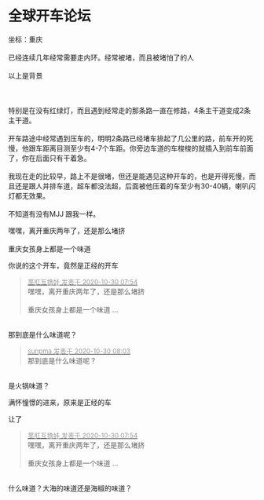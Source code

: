 # 全球开车论坛


坐标：重庆<br />
<br />
已经连续几年经常需要走内环。经常被堵，而且被堵怕了的人<br />
<br />
以上是背景<br />
<br />
<br />
<br />
特别是在没有红绿灯，而且遇到经常走的那条路一直在修路，4条主干道变成2条主干道。<br />
<br />
开车路途中经常遇到压车的，明明2条路已经堵车排起了几公里的路，前车开的死慢，他跟车距离目测至少有4-7个车距。你旁边车道的车梭梭的就插入到前车前面了，你在后面只有干着急。<br />
<br />
我现在走的比较早，路上不是很堵，但还是能遇见这种开车的，也是开得死慢，而且还是跟人并排车道，超车都没法超，后面被他压着的车至少有30-40辆，喇叭闪灯都无效果。<br />
<br />
不知道有没有MJJ 跟我一样。

嘿嘿，离开重庆两年了，还是那么堵挤<img src="static/image/smiley/yct/008.gif" smilieid="39" border="0" alt="" /><br />
<br />
重庆女孩身上都是一个味道<img src="static/image/smiley/yct/017.gif" smilieid="40" border="0" alt="" />

你说的这个开车，竟然是正经的开车<img src="static/image/smiley/default/lol.gif" smilieid="12" border="0" alt="" />

<div class="quote"><blockquote><font size="2"><a href="https://www.hostloc.com/forum.php?mod=redirect&amp;goto=findpost&amp;pid=9373271&amp;ptid=760087" target="_blank"><font color="#999999">茎肛互撸娃 发表于 2020-10-30 07:54</font></a></font><br />
嘿嘿，离开重庆两年了，还是那么堵挤<br />
<br />
重庆女孩身上都是一个味道 ...</blockquote></div><br />
那到底是什么味道呢？

<div class="quote"><blockquote><font size="2"><a href="https://www.hostloc.com/forum.php?mod=redirect&amp;goto=findpost&amp;pid=9373295&amp;ptid=760087" target="_blank"><font color="#999999">sunpma 发表于 2020-10-30 08:03</font></a></font><br />
那到底是什么味道呢？</blockquote></div><br />
是火锅味道？

满怀憧憬的进来，原来是正经的车

让了<img id="aimg_oZYf5" onclick="zoom(this, this.src, 0, 0, 0)" class="zoom" src="https://cdn.jsdelivr.net/gh/hishis/forum-master/public/images/patch.gif" onmouseover="img_onmouseoverfunc(this)" onload="thumbImg(this)" border="0" alt="" />

<div class="quote"><blockquote><font size="2"><a href="https://www.hostloc.com/forum.php?mod=redirect&amp;goto=findpost&amp;pid=9373271&amp;ptid=760087" target="_blank"><font color="#999999">茎肛互撸娃 发表于 2020-10-30 07:54</font></a></font><br />
嘿嘿，离开重庆两年了，还是那么堵挤<br />
<br />
重庆女孩身上都是一个味道 ...</blockquote></div><br />
什么味道？大海的味道还是海椒的味道？<img id="aimg_LIG83" onclick="zoom(this, this.src, 0, 0, 0)" class="zoom" src="https://cdn.jsdelivr.net/gh/hishis/forum-master/public/images/patch.gif" onmouseover="img_onmouseoverfunc(this)" onload="thumbImg(this)" border="0" alt="" />
